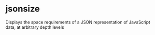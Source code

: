 # jsonsize
Displays the space requirements of a JSON representation of JavaScript data, at arbitrary depth levels
